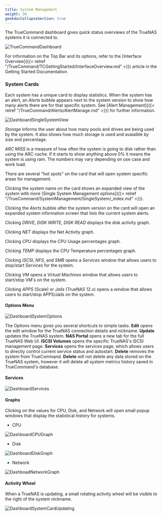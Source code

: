 ```yaml
---
title: System Management
weight: 30
geekdocCollapseSection: true
---
```


The TrueCommand dashboard gives quick status overviews of the TrueNAS systems it is connected to.

![TrueCommandDashboard](/images/TrueCommand/2.0/TCDashBoard.png "TrueCommand Dashboard")

For information on the Top Bar and its options, refer to the [Interface Overview]({{< relref "/TrueCommand/TCGettingStarted/InterfaceOverview.md" >}}) article in the Getting Started Documentation.

### System Cards

Each system has a unique card to display statistics.
When the system has an alert, an *Alerts* bubble appears next to the system version to show how many alerts there are for that specific system.
See [Alert Management]({{< relref "/TrueCommand/Alerts/AlertManage.md" >}}) for further information.

![DashboardSingleSystemView](/images/TrueCommand/2.0/DashboardSingleSystemView.png "Dashboard Single System View")


*Storage* informs the user about how many pools and drives are being used by the system. It also shows how much storage is used and avaialble by size and percentage.

*ARC MISS* is a measure of how often the system is going to disk rather than using the ARC cache. If it starts to show anything above 0% it means the system is using ram. The numbers may vary depending on use case and work load.


There are several "hot spots" on the card that will open system specific areas for management. 

Clicking the system name on the card shows an expanded view of the system with more [Single System Management options]({{< relref "/TrueCommand/SystemManagement/SingleSystem/_index.md" >}}).

Clicking the *Alerts* bubble after the system version on the card will open an expanded system information screen that lists the current system alerts.

Clicking *DRIVE*, *DISK WRITE*, *DISK READ* displays the disk activity graph.

Clicking *NET* displays the Net Activity graph.

Clicking *CPU* displays the CPU Usage percentages graph.

Clicking *TEMP* displays the CPU Temperature percentages graph.

Clicking  *ISCSI*, *NFS*, and *SMB* opens a *Services* window that allows users to stop/start Services for the system.

Clicking *VM* opens a *Virtual Machines* window that allows users to start/stop VM's on the system.

Clicking *APPS* (Scale) or *Jails* (TrueNAS 12.x) opens a window that allows users to start/stop APPS/Jails on the system.



#### Options Menu

![DashboardSystemOptions](/images/TrueCommand/2.0/DashboardSystemOptions.png "Dashboard System Options")

The Options menu gives you several shortcuts to simple tasks.  **Edit** opens the edit window for the TrueNAS connection details and nickname.  **Update** updates the TrueNAS system.  **NAS Portal** opens a new tab for the full TrueNAS Web UI.  **iSCSI Volumes** opens the specific TrueNAS's iSCSI management page.  **Services** opens the services page, which allows users to directly control current service status and autostart.  **Delete** removes the system from TrueCommand. **Delete** will not delete any data stored on the TrueNAS system, however it will delete all system metrics history saved in TrueCommand's database.

#### Services
![DashboardServices](/images/TrueCommand/2.0/DashboardServices.png "Dashboard Services")

#### Graphs

Clicking on the values for CPU, Disk, and Network will open small popup windows that display the statistical history for systems.

+ CPU

![DashboardCPUGraph](/images/TrueCommand/2.0/DashboardCPUGraph.png "Dashboard CPU Graph")

+ Disk

![DashboardDiskGraph](/images/TrueCommand/2.0/DashboardDiskGraph.png "Dashboard Disk Graph")

+ Network

![DashboadNetworkGraph](/images/TrueCommand/2.0/DashboadNetworkGraph.png "Dashboad Network Graph")


#### Activity Wheel

When a TrueNAS is updating, a small rotating activity wheel will be visible to the right of the system nickname.

![DashboardSystemCardUpdating](/images/TrueCommand/2.0/DashboardSystemCardUpdating.png "Dashboard System Card Updating")

